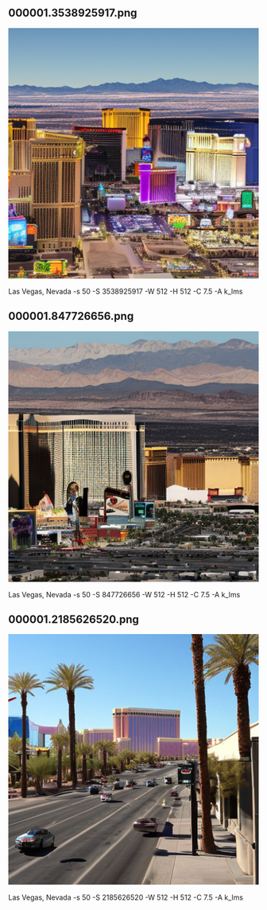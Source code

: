 ## 000001.3538925917.png
![](000001.3538925917.png)

Las Vegas, Nevada -s 50 -S 3538925917 -W 512 -H 512 -C 7.5 -A k_lms
## 000001.847726656.png
![](000001.847726656.png)

Las Vegas, Nevada -s 50 -S 847726656 -W 512 -H 512 -C 7.5 -A k_lms
## 000001.2185626520.png
![](000001.2185626520.png)

Las Vegas, Nevada -s 50 -S 2185626520 -W 512 -H 512 -C 7.5 -A k_lms
